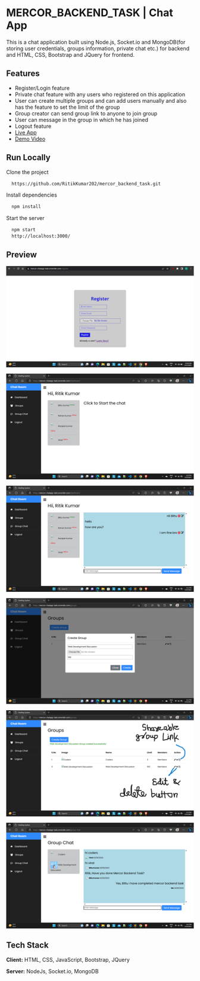 
# MERCOR_BACKEND_TASK | Chat App

This is a chat application built using Node.js, Socket.io and MongoDB(for storing user credentials, groups information, private chat etc.) for backend and HTML, CSS, Bootstrap and JQuery for frontend.


## Features

- Register/Login feature
- Private chat feature with any users who registered on this application
- User can create multiple groups and can add users manually and also has the feature to set the limit of the group
- Group creator can send group link to anyone to join group
- User can message in the group in which he has joined
- Logout feature
- [Live App](https://mercor-chatapp-task.onrender.com/)
- [Demo Video](https://youtu.be/m88DE4IFl18)
## Run Locally

Clone the project

```bash
  https://github.com/RitikKumar202/mercor_backend_task.git
```

Install dependencies

```bash
  npm install
```

Start the server

```bash
  npm start
  http://localhost:3000/
```


## Preview

![App Screenshot](https://github.com/RitikKumar202/mercor_backend_task/blob/master/public/screenshots/Screenshot%20(63).png?raw=true)

![App Screenshot](https://github.com/RitikKumar202/mercor_backend_task/blob/master/public/screenshots/Screenshot%20(55).png?raw=true)

![App Screenshot](https://github.com/RitikKumar202/mercor_backend_task/blob/master/public/screenshots/Screenshot%20(56).png?raw=true)

![App Screenshot](https://github.com/RitikKumar202/mercor_backend_task/blob/master/public/screenshots/Screenshot%20(57).png?raw=true)

![App Screenshot](https://github.com/RitikKumar202/mercor_backend_task/blob/master/public/screenshots/Screenshot%20(58).png?raw=true)

![App Screenshot](https://github.com/RitikKumar202/mercor_backend_task/blob/master/public/screenshots/Screenshot%20(59).png?raw=true)
## Tech Stack

**Client:** HTML, CSS, JavaScript, Bootstrap, JQuery

**Server:** NodeJs, Socket.io, MongoDB


